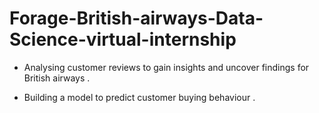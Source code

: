 # Forage-British-airways-Data-Science-virtual-internship

- Analysing customer reviews to gain insights and uncover findings for British airways . 

- Building a model to predict customer buying behaviour  . 


